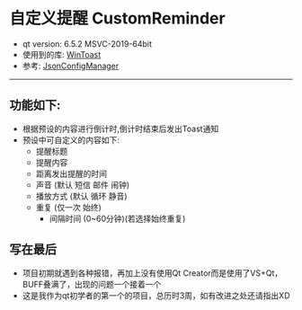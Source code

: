 # 自定义提醒 CustomReminder
- qt version: 6.5.2 MSVC-2019-64bit
- 使用到的库: [WinToast](https://github.com/mohabouje/WinToast)
- 参考: [JsonConfigManager](https://github.com/c-can-do-it/jsonconfigmanager)
---

## 功能如下:
- 根据预设的内容进行倒计时,倒计时结束后发出Toast通知
- 预设中可自定义的内容如下:
  - 提醒标题
  - 提醒内容
  - 距离发出提醒的时间
  - 声音 (默认 短信 邮件 闹钟)
  - 播放方式 (默认 循环 静音)
  - 重复 (仅一次 始终)
    - 间隔时间 (0~60分钟)(若选择始终重复)

 ## 写在最后
- 项目初期就遇到各种报错，再加上没有使用Qt Creator而是使用了VS+Qt，BUFF叠满了，出现的问题一个接着一个
- 这是我作为qt初学者的第一个的项目，总历时3周，如有改进之处还请指出XD
